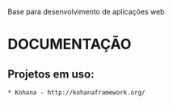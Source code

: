 Base para desenvolvimento de aplicações web

# DOCUMENTAÇÃO

## Projetos em uso:

    * Kohana - http://kohanaframework.org/
    
    


